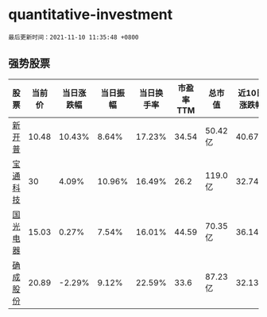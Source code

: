 # quantitative-investment

`最后更新时间：2021-11-10 11:35:48 +0800`

## 强势股票

|股票|当前价|当日涨跌幅|当日振幅|当日换手率|市盈率TTM|总市值|近10日涨跌幅|
|----|----|----|----|----|----|----|----|
|[新开普](https://xueqiu.com/S/SZ300248)|10.48|10.43%|8.64%|17.23%|34.54|50.42亿|40.67%|
|[宝通科技](https://xueqiu.com/S/SZ300031)|30|4.09%|10.96%|16.49%|26.2|119.0亿|32.74%|
|[国光电器](https://xueqiu.com/S/SZ002045)|15.03|0.27%|7.54%|16.01%|44.59|70.35亿|36.14%|
|[确成股份](https://xueqiu.com/S/SH605183)|20.89|-2.29%|9.12%|22.59%|33.6|87.23亿|32.13%|
